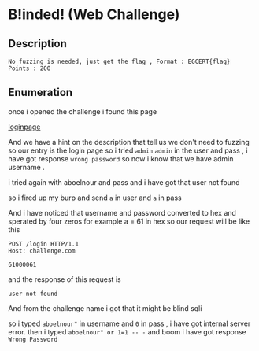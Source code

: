 # B!inded! (Web Challenge)

## Description 

```
No fuzzing is needed, just get the flag , Format : EGCERT{flag}
Points : 200

```

## Enumeration 
 
once i opened the challenge i found this page 

[loginpage](login-page-photo)

And we have a hint on the description that tell us we don't need to fuzzing so our entry is the login page 
so i tried ```admin``` ```admin``` in the user and pass , i have got response ```wrong password``` so now i know that we have admin username . 

i tried again with aboelnour and pass and i have got that user not found

so i fired up my burp and send ```a``` in user and ```a``` in pass

And i have noticed that username and password converted to hex and sperated by four zeros 
for example a = 61 in hex so our request will be like this 

```
POST /login HTTP/1.1
Host: challenge.com

61000061

```

and the response of this request is

```
user not found 
```


And from the challenge name i got that it might be blind sqli 

so i typed ```aboelnour"``` in username and ```0``` in pass , i have got internal server error.
then i typed ```aboelnour" or 1=1 -- -``` and boom i have got response ```Wrong Password```


